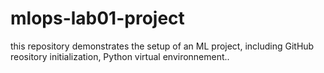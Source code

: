# mlops-lab01-project
this repository demonstrates the setup of an ML project, including GitHub reository initialization, Python virtual environnement..

